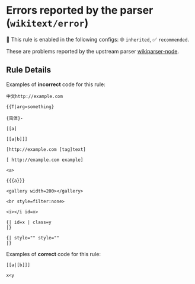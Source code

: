# Errors reported by the parser (`wikitext/error`)

💼 This rule is enabled in the following configs: 🌐 `inherited`, ✅ `recommended`.

<!-- end auto-generated rule header -->

These are problems reported by the upstream parser [wikiparser-node](https://github.com/bhsd-harry/wikiparser-node).

## Rule Details

Examples of **incorrect** code for this rule:

```wikitext
中文http://example.com

{{T|arg=something}

{简体}-

[[a]

[[a|b]]]

[http://example.com [tag]text]

[ http://example.com example]

<a>

{{{a}}}

<gallery width=200></gallery>

<br style=filter:none>

<i></i id=x>

{| id=x | class=y
|}

{| style="" style=""
|}
```

Examples of **correct** code for this rule:

```wikitext
[[a|[b]]]

x<y
```
